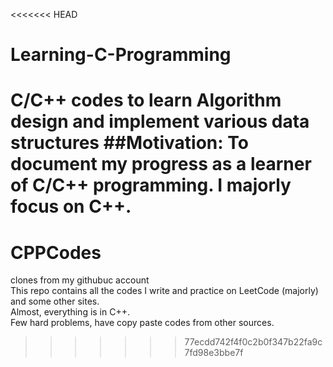 <<<<<<< HEAD
# Learning-C-Programming
C/C++ codes to learn Algorithm design and implement various data structures
##Motivation:
To document my progress as a learner of C/C++ programming. I majorly focus on C++. 
=======
# CPPCodes
clones from my githubuc account <br/>
This repo contains all the codes I write and practice on LeetCode (majorly) and some other sites. <br/>
Almost, everything is in C++. <br/>
Few hard problems, have copy paste codes from other sources.<br/>


>>>>>>> 77ecdd742f4f0c2b0f347b22fa9c7fd98e3bbe7f
